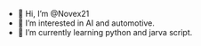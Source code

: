 - 👋 Hi, I’m @Novex21
- 👀 I’m interested in AI and automotive.
- 🌱 I’m currently learning python and jarva script.

<!---
Novex21/Novex21 is a ✨ special ✨ repository because its `README.md` (this file) appears on your GitHub profile.
You can click the Preview link to take a look at your changes.
--->
